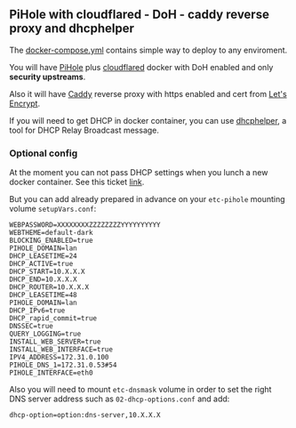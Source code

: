 ## PiHole with cloudflared - DoH - caddy reverse proxy and dhcphelper

The [docker-compose.yml](https://raw.githubusercontent.com/homeall/pihole-docker/main/docker-compose.yml) contains simple way to deploy to any enviroment.

You will have [PiHole](https://pi-hole.net) plus [cloudflared](https://github.com/homeall/cloudflared) docker with DoH enabled and only **security upstreams**.

Also it will have [Caddy](https://caddyserver.com) reverse proxy with https enabled and cert from [Let's Encrypt](https://letsencrypt.org).

If you will need to get DHCP in docker container, you can use [dhcphelper](https://github.com/homeall/dhcphelper), a tool for DHCP Relay Broadcast message.

### Optional config

At the moment you can not pass DHCP settings when you lunch a new docker container. See this ticket [link](https://github.com/pi-hole/docker-pi-hole/issues/598).

But you can add already prepared in advance on your `etc-pihole` mounting volume `setupVars.conf`:

```
WEBPASSWORD=XXXXXXXXZZZZZZZZYYYYYYYYYY
WEBTHEME=default-dark
BLOCKING_ENABLED=true
PIHOLE_DOMAIN=lan
DHCP_LEASETIME=24
DHCP_ACTIVE=true
DHCP_START=10.X.X.X
DHCP_END=10.X.X.X
DHCP_ROUTER=10.X.X.X
DHCP_LEASETIME=48
PIHOLE_DOMAIN=lan
DHCP_IPv6=true
DHCP_rapid_commit=true
DNSSEC=true
QUERY_LOGGING=true
INSTALL_WEB_SERVER=true
INSTALL_WEB_INTERFACE=true
IPV4_ADDRESS=172.31.0.100
PIHOLE_DNS_1=172.31.0.53#54
PIHOLE_INTERFACE=eth0
```

Also you will need to mount `etc-dnsmask` volume in order to set the right DNS server address such as `02-dhcp-options.conf` and add:

```dhcp-option=option:dns-server,10.X.X.X```
